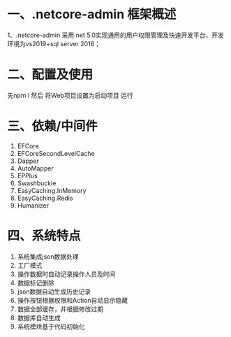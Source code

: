 # 一、.netcore-admin 框架概述


1、.netcore-admin 采用.net 5.0实现通用的用户权限管理及快速开发平台，开发环境为vs2019+sql server 2016；


# 二、配置及使用

先npm i 然后 将Web项目设置为启动项目 运行 



# 三、依赖/中间件

1. EFCore
2. EFCoreSecondLevelCache
3. Dapper
4. AutoMapper
5. EPPlus
6. Swashbuckle
7. EasyCaching.InMemory
8. EasyCaching.Redis
9. Humanizer

# 四、系统特点

1. 系统集成json数据处理
2. 工厂模式
3. 操作数据时自动记录操作人员及时间
4. 数据标记删除
5. json数据自动生成历史记录
6. 操作按钮根据权限和Action自动显示隐藏
7. 数据全部缓存，并根据修改过期
8. 数据库自动生成
9. 系统模块基于代码初始化
